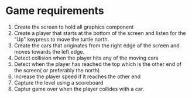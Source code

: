 # Game requirements

1. Create the screen to hold all graphics component
2. Create a player that starts at the bottom of the screen and listen for the "Up" keypress to move the turtle north.
3. Create the cars that originates from the right edge of the screen and moves towards the left edge.
4. Detect collision when the player hits any of the moving cars
5. Detect when the player has reached the top which is the other end of the screen( or preferably the north)
6. Increase the player speed if it reaches the other end
7. Capture the level using a scoreboard
8. Captur game over when the player collides with a car.

